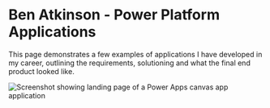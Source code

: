 # Ben Atkinson - Power Platform Applications
This page demonstrates a few examples of applications I have developed in my career, outlining the requirements, solutioning and what the final end product looked like.

![Screenshot showing landing page of a Power Apps canvas app application](https://github.com/batkinson97/powerplatform/blob/main/docs/assets/images/Project%20Landing%20Page.png)

